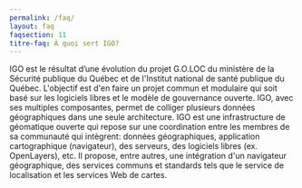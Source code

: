 ```yaml
---
permalink: /faq/
layout: faq
faqsection: 11
titre-faq: À quoi sert IGO?
---
```


IGO est le résultat d’une évolution du projet G.O.LOC du ministère de la Sécurité publique du Québec et de l'Institut national de santé publique du Québec. L'objectif est d'en faire un projet commun et modulaire qui soit basé sur les logiciels libres et le modèle de gouvernance ouverte. IGO, avec ses multiples composantes, permet de colliger plusieurs données géographiques dans une seule architecture. IGO est une infrastructure de géomatique ouverte qui repose sur une coordination entre les membres de sa communauté qui intègrent: données géographiques, application cartographique (navigateur), des serveurs, des logiciels libres (ex. OpenLayers), etc. Il propose, entre autres, une intégration d'un navigateur géographique, des services communs et standards tels que le service de localisation et les services Web de cartes.

